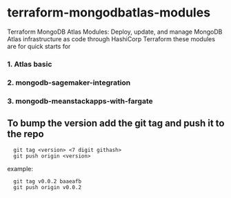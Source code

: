 # terraform-mongodbatlas-modules
Terraform MongoDB Atlas Modules: Deploy, update, and manage MongoDB Atlas infrastructure as code through HashiCorp Terraform 
these modules are for quick starts for

### 1. Atlas basic
### 2. mongodb-sagemaker-integration
### 3. mongodb-meanstackapps-with-fargate



## To bump the version add the git tag and push it to the repo
```
  git tag <version> <7 digit githash>
  git push origin <version>
```
example:
```
  git tag v0.0.2 baaeafb
  git push origin v0.0.2
```
